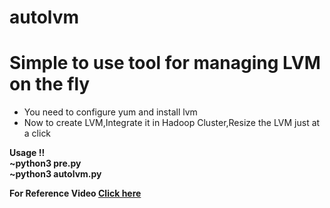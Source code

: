 # autolvm
<h1>Simple to use tool for managing LVM on the fly </h1>
 <ul>
   <li>You need to configure yum and install lvm </li>
   <li>Now to create LVM,Integrate it in Hadoop Cluster,Resize the LVM just at a click </li> </ul>
  <b> Usage !! </br>
~python3 pre.py </br>
~python3 autolvm.py </br>



<b>For Reference Video <a href="https://www.linkedin.com/posts/mubingirach_innovation-creativity-technology-activity-6825298971162890240-zF6l">Click here</a>
